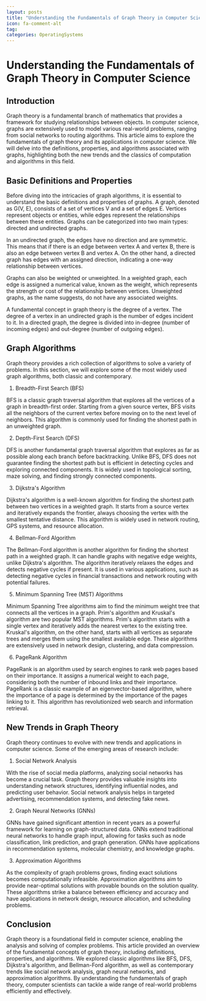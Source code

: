 ```yaml
---
layout: posts
title: "Understanding the Fundamentals of Graph Theory in Computer Science"
icon: fa-comment-alt
tag:      
categories: OperatingSystems
---
```



# Understanding the Fundamentals of Graph Theory in Computer Science

## Introduction

Graph theory is a fundamental branch of mathematics that provides a framework for studying relationships between objects. In computer science, graphs are extensively used to model various real-world problems, ranging from social networks to routing algorithms. This article aims to explore the fundamentals of graph theory and its applications in computer science. We will delve into the definitions, properties, and algorithms associated with graphs, highlighting both the new trends and the classics of computation and algorithms in this field.

## Basic Definitions and Properties

Before diving into the intricacies of graph algorithms, it is essential to understand the basic definitions and properties of graphs. A graph, denoted as G(V, E), consists of a set of vertices V and a set of edges E. Vertices represent objects or entities, while edges represent the relationships between these entities. Graphs can be categorized into two main types: directed and undirected graphs.

In an undirected graph, the edges have no direction and are symmetric. This means that if there is an edge between vertex A and vertex B, there is also an edge between vertex B and vertex A. On the other hand, a directed graph has edges with an assigned direction, indicating a one-way relationship between vertices.

Graphs can also be weighted or unweighted. In a weighted graph, each edge is assigned a numerical value, known as the weight, which represents the strength or cost of the relationship between vertices. Unweighted graphs, as the name suggests, do not have any associated weights.

A fundamental concept in graph theory is the degree of a vertex. The degree of a vertex in an undirected graph is the number of edges incident to it. In a directed graph, the degree is divided into in-degree (number of incoming edges) and out-degree (number of outgoing edges).

## Graph Algorithms

Graph theory provides a rich collection of algorithms to solve a variety of problems. In this section, we will explore some of the most widely used graph algorithms, both classic and contemporary.

1. Breadth-First Search (BFS)

BFS is a classic graph traversal algorithm that explores all the vertices of a graph in breadth-first order. Starting from a given source vertex, BFS visits all the neighbors of the current vertex before moving on to the next level of neighbors. This algorithm is commonly used for finding the shortest path in an unweighted graph.

2. Depth-First Search (DFS)

DFS is another fundamental graph traversal algorithm that explores as far as possible along each branch before backtracking. Unlike BFS, DFS does not guarantee finding the shortest path but is efficient in detecting cycles and exploring connected components. It is widely used in topological sorting, maze solving, and finding strongly connected components.

3. Dijkstra's Algorithm

Dijkstra's algorithm is a well-known algorithm for finding the shortest path between two vertices in a weighted graph. It starts from a source vertex and iteratively expands the frontier, always choosing the vertex with the smallest tentative distance. This algorithm is widely used in network routing, GPS systems, and resource allocation.

4. Bellman-Ford Algorithm

The Bellman-Ford algorithm is another algorithm for finding the shortest path in a weighted graph. It can handle graphs with negative edge weights, unlike Dijkstra's algorithm. The algorithm iteratively relaxes the edges and detects negative cycles if present. It is used in various applications, such as detecting negative cycles in financial transactions and network routing with potential failures.

5. Minimum Spanning Tree (MST) Algorithms

Minimum Spanning Tree algorithms aim to find the minimum weight tree that connects all the vertices in a graph. Prim's algorithm and Kruskal's algorithm are two popular MST algorithms. Prim's algorithm starts with a single vertex and iteratively adds the nearest vertex to the existing tree. Kruskal's algorithm, on the other hand, starts with all vertices as separate trees and merges them using the smallest available edge. These algorithms are extensively used in network design, clustering, and data compression.

6. PageRank Algorithm

PageRank is an algorithm used by search engines to rank web pages based on their importance. It assigns a numerical weight to each page, considering both the number of inbound links and their importance. PageRank is a classic example of an eigenvector-based algorithm, where the importance of a page is determined by the importance of the pages linking to it. This algorithm has revolutionized web search and information retrieval.

## New Trends in Graph Theory

Graph theory continues to evolve with new trends and applications in computer science. Some of the emerging areas of research include:

1. Social Network Analysis

With the rise of social media platforms, analyzing social networks has become a crucial task. Graph theory provides valuable insights into understanding network structures, identifying influential nodes, and predicting user behavior. Social network analysis helps in targeted advertising, recommendation systems, and detecting fake news.

2. Graph Neural Networks (GNNs)

GNNs have gained significant attention in recent years as a powerful framework for learning on graph-structured data. GNNs extend traditional neural networks to handle graph input, allowing for tasks such as node classification, link prediction, and graph generation. GNNs have applications in recommendation systems, molecular chemistry, and knowledge graphs.

3. Approximation Algorithms

As the complexity of graph problems grows, finding exact solutions becomes computationally infeasible. Approximation algorithms aim to provide near-optimal solutions with provable bounds on the solution quality. These algorithms strike a balance between efficiency and accuracy and have applications in network design, resource allocation, and scheduling problems.

## Conclusion

Graph theory is a foundational field in computer science, enabling the analysis and solving of complex problems. This article provided an overview of the fundamental concepts of graph theory, including definitions, properties, and algorithms. We explored classic algorithms like BFS, DFS, Dijkstra's algorithm, and Bellman-Ford algorithm, as well as contemporary trends like social network analysis, graph neural networks, and approximation algorithms. By understanding the fundamentals of graph theory, computer scientists can tackle a wide range of real-world problems efficiently and effectively.